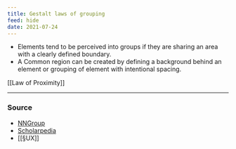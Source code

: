```yaml
---
title: Gestalt laws of grouping
feed: hide
date: 2021-07-24
---
```


- Elements tend to be perceived into groups if they are sharing an area with a clearly defined boundary. 
- A Common region can be created by defining a background behind an element or grouping of element with intentional spacing. 

[[Law of Proximity]]

---
### Source
- [NNGroup](https://www.nngroup.com/articles/common-region/)
- [Scholarpedia](http://www.scholarpedia.org/article/Gestalt_principles)
- [[§UX]]